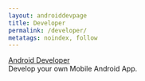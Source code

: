 ```yaml
---
layout: androiddevpage
title: Developer
permalink: /developer/
metatags: noindex, follow
---
```

<div class="panel panel-success">
  <div class="panel-heading">
    <a class="panel-title" href="/developer/android/">Android Developer</a>
  </div>
	 <div class="panel-body">
		Develop your own Mobile Android App.
	 </div>
</div>